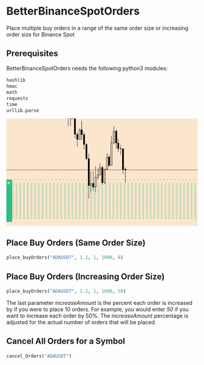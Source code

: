 # BetterBinanceSpotOrders
Place multiple buy orders in a range of the same order size or increasing order size for Binance Spot

## Prerequisites
BetterBinanceSpotOrders needs the following python3 modules:
```
hashlib
hmac
math
requests
time
urllib.parse
```

![Example Orders](/BetterBinanceSpotOrders.png)

## Place Buy Orders (Same Order Size)
```python
place_buyOrders("ADAUSDT", 1.2, 1, 1000, 0)
```

## Place Buy Orders (Increasing Order Size)
```python
place_buyOrders("ADAUSDT", 1.2, 1, 1000, 50)
```
The last parameter *increaseAmount* is the percent each order is increased by if you were to place 10 orders. For example, you would enter *50* if you want to increase each order by 50%. The *increaseAmount* percentage is adjusted for the actual number of orders that will be placed. 


## Cancel All Orders for a Symbol
```python
cancel_Orders("ADAUSDT")
```
